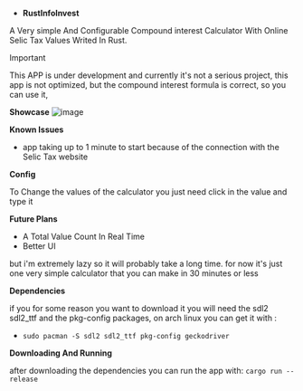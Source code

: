 - **RustInfoInvest**
  
A Very simple And Configurable Compound interest Calculator With Online Selic Tax Values Writed In Rust. 

> [!IMPORTANT]
> This APP is under development and currently it's not a serious project, this app is not optimized, but the compound interest formula is correct, so you can use it,

**Showcase**
![image](https://github.com/user-attachments/assets/5d36cd9e-afc0-4cf9-b923-471360338331)


**Known Issues**
- app taking up to 1 minute to start because of the connection with the Selic Tax website


**Config**

To Change the values of the calculator you just need click in the value and type it


**Future Plans**
- A Total Value Count In Real Time
- Better UI

but i'm extremely lazy so it will probably take a long time. for now it's just one very simple calculator that you can make in 30 minutes or less


**Dependencies**

if you for some reason you want to download it you will need the sdl2 sdl2_ttf and the pkg-config packages, on arch linux you can get it with : 
- ```sudo pacman -S sdl2 sdl2_ttf pkg-config geckodriver```


**Downloading And Running**

after downloading the dependencies you can run the app with: ```cargo run --release```
